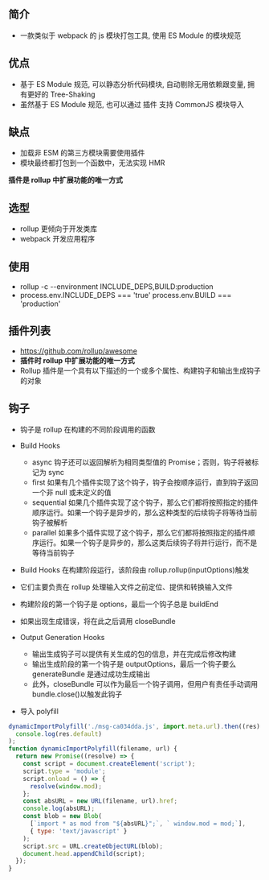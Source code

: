 ## 简介
- 一款类似于 webpack 的 js 模块打包工具, 使用 ES Module 的模块规范

## 优点
- 基于 ES Module 规范, 可以静态分析代码模块, 自动剔除无用依赖跟变量, 拥有更好的 Tree-Shaking
- 虽然基于 ES Module 规范, 也可以通过 插件 支持 CommonJS 模块导入

## 缺点

- 加载非 ESM 的第三方模块需要使用插件
- 模块最终都打包到一个函数中，无法实现 HMR

**插件是 rollup 中扩展功能的唯一方式**

## 选型
- rollup 更倾向于开发类库
- webpack 开发应用程序

## 使用
- rollup -c --environment INCLUDE_DEPS,BUILD:production
- process.env.INCLUDE_DEPS === 'true'  process.env.BUILD === 'production'

## 插件列表

- https://github.com/rollup/awesome
- **插件时 rollup 中扩展功能的唯一方式**
- Rollup 插件是一个具有以下描述的一个或多个属性、构建钩子和输出生成钩子的对象

## 钩子

- 钩子是 rollup 在构建的不同阶段调用的函数
- Build Hooks
  - async 钩子还可以返回解析为相同类型值的 Promise；否则，钩子将被标记为 sync
  - first 如果有几个插件实现了这个钩子，钩子会按顺序运行，直到钩子返回一个非 null 或未定义的值
  - sequential 如果几个插件实现了这个钩子，那么它们都将按照指定的插件顺序运行。如果一个钩子是异步的，那么这种类型的后续钩子将等待当前钩子被解析
  - parallel 如果多个插件实现了这个钩子，那么它们都将按照指定的插件顺序运行。如果一个钩子是异步的，那么这类后续钩子将并行运行，而不是等待当前钩子
- Build Hooks 在构建阶段运行，该阶段由 rollup.rollup(inputOptions)触发
- 它们主要负责在 rollup 处理输入文件之前定位、提供和转换输入文件
- 构建阶段的第一个钩子是 options，最后一个钩子总是 buildEnd
- 如果出现生成错误，将在此之后调用 closeBundle

- Output Generation Hooks

  - 输出生成钩子可以提供有关生成的包的信息，并在完成后修改构建
  - 输出生成阶段的第一个钩子是 outputOptions，最后一个钩子要么 generateBundle 是通过成功生成输出
  - 此外，closeBundle 可以作为最后一个钩子调用，但用户有责任手动调用 bundle.close()以触发此钩子

- 导入 polyfill

```js
dynamicImportPolyfill('./msg-ca034dda.js', import.meta.url).then((res) =>
  console.log(res.default)
);
function dynamicImportPolyfill(filename, url) {
  return new Promise((resolve) => {
    const script = document.createElement('script');
    script.type = 'module';
    script.onload = () => {
      resolve(window.mod);
    };
    const absURL = new URL(filename, url).href;
    console.log(absURL);
    const blob = new Blob(
      [`import * as mod from "${absURL}";`, ` window.mod = mod;`],
      { type: 'text/javascript' }
    );
    script.src = URL.createObjectURL(blob);
    document.head.appendChild(script);
  });
}
```
